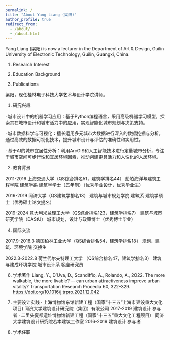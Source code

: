 ```yaml
---
permalink: /
title: "About Yang Liang (梁阳)"
author_profile: true
redirect_from: 
  - /about/
  - /about.html
---
```


Yang Liang (梁阳) is now a lecturer in the Department of Art & Design, Guilin University of Electronic Technology, Guilin, Guangxi, China. 
1. Research Interest

2. Education Background

3. Publications


梁阳，现任桂林电子科技大学艺术与设计学院讲师。

1. 研究兴趣

·  城市设计中的机器学习应用：基于Python编程语言，采用高级机器学习模型，探索其在城市设计和城市活力中的应用，实现智能化城市规划与决策支持。

·  城市数据科学与可视化：擅长运用多元城市大数据进行深入的数据挖掘与分析，通过高效的数据可视化技术，提升城市设计与评估的准确性和实用性。

·  基于AI的城市宜居性分析：利用ArcGIS和人工智能技术进行定量城市分析，专注于城市空间可步行性和宜居环境因素，推动创建更具活力和人性化的人居环境。

2. 教育背景

2011-2016 上海交通大学（QS综合排名51，建筑学排名44）
           船舶海洋与建筑工程学院 建筑学系 建筑学学士（五年制）（优秀毕业设计，优秀毕业生）
  
2016-2019 同济大学（QS建筑学排名13）
          建筑与城市规划学院 建筑系 建筑学硕士（优秀硕士论文提名）

2019-2024 意大利米兰理工大学（QS综合排名123，建筑学排名7）
          建筑与城市研究学院（DAStU） 城市规划，设计与政策博士（优秀博士毕业）

4. 国际交流

2017.9-2018.3 德国柏林工业大学（QS综合排名54，建筑学排名18）
              规划、建筑、环境学院 交换生

2022.3-2022.8 荷兰代尔夫特理工大学 （QS综合排名47，建筑学排名3）
              建筑与建成环境学院 城市设计系 客座研究员

6. 学术著作
Liang, Y., D’Uva, D., Scandiffio, A., Rolando, A., 2022. The more walkable, the more livable? -- can urban attractiveness improve urban vitality? Transportation Research Procedia 60, 322–329. https://doi.org/10.1016/j.trpro.2021.12.042

7. 主要设计实践
·  上海博物馆东馆新建工程（国家“十三五”上海市建设重大文化项目)
    同济大学建筑设计研究院（集团）有限公司 2017-2019 建筑设计 参与者
·  二里头夏都遗址博物馆新建工程（国家“十三五”重大文化工程项目）
    同济大学建筑设计研究院若本建筑工作室 2016-2019 建筑设计 参与者

8. 学术任职

